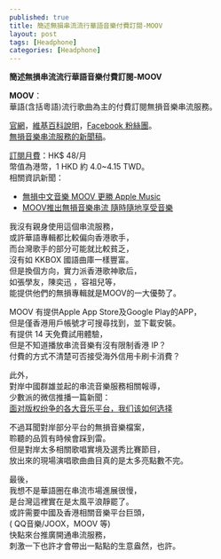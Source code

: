 ```yaml
---
published: true
title: 簡述無損串流流行華語音樂付費訂閱-MOOV
layout: post
tags: [Headphone]
categories: [Headphone]
---
```


**簡述無損串流流行華語音樂付費訂閱-MOOV**     
    
**MOOV**：    
華語(含括粵語)流行歌曲為主的付費訂閱無損音樂串流服務。    
    
[官網][1]，[維基百科說明][2]，[Facebook 粉絲團][3]。    
[無損音樂串流服務的新聞稿][4]。   
    
[訂閱月費][5]：HK$ 48/月    
幣值為港幣，1 HKD 約 4.0~4.15 TWD。   
相關資訊新聞：    

* [無損中文音樂 MOOV 更勝 Apple Music][6]   
* [MOOV推出無損音樂串流 隨時隨地享受音樂][7]    
    
我沒有親身使用這個串流服務，    
或許華語專輯都比較偏向香港歌手，    
而台灣歌手的部分可能就比較貧乏，    
沒有如 KKBOX 國語曲庫一樣豐富。   
但是換個方向，實力派香港歌神歌后，    
如張學友，陳奕迅 ，容祖兒等，   
能提供他們的無損專輯就是MOOV的一大優勢了。    

MOOV 有提供Apple App Store及Google Play的APP，    
但是僅香港用戶帳號才可搜尋找到，並下載安裝。    
有提供 14 天免費試用體驗，    
但是不知道播放串流音樂有沒有限制香港 IP？   
付費的方式不清楚可否接受海外信用卡刷卡消費？    

此外，    
對岸中國群雄並起的串流音樂服務相關報導，    
少數派的微信推播一篇新聞：    
[<span lang="zh-Hans">面对版权纷争的各大音乐平台，我们该如何选择</span>][8]   

不過耳聞對岸部分平台的無損音樂檔案，    
聆聽的品質有時候會踩到雷。    
但是對岸太多相關歌唱實境及選秀比賽節目，    
放出來的現場演唱歌曲曲目真的是太多亮點數不完。    
    
最後，    
我想不是華語圈在串流市場進展很慢，    
是台灣這裡實在是太風平浪靜罷了。    
或許需要中國及香港相關音樂平台巨頭，    
( QQ音樂/JOOX，MOOV 等)   
快點來台推廣開通串流服務，    
刺激一下也許才會帶出一點點的生意盎然，也許。    

[1]: https://moov.hk/intro/index.jsp
[2]: https://zh.wikipedia.org/zh-tw/MOOV
[3]: https://www.facebook.com/hk.moov/
[4]: https://moov.hk/news.jsp?newsId=20150507
[5]: https://moov.hk/reg/paynow.html
[6]: http://appappapps.com/2015/06/09/hifi-moov-outmatch-apple-music/
[7]: https://blog.3bro.info/archives/moov-lossless-flac-music/
[8]: https://mp.weixin.qq.com/s?__biz=MjM5NDU1NTE5NA==&mid=2712709990&idx=1&sn=104709a1ad0b91addaeae962dea4da3a&scene=0
